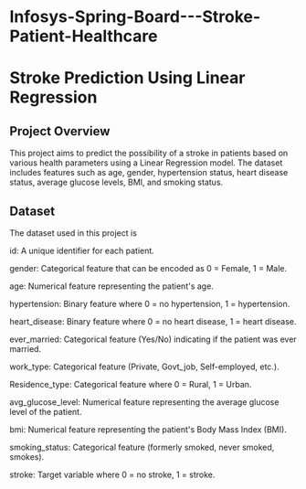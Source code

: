 # Infosys-Spring-Board---Stroke-Patient-Healthcare

# Stroke Prediction Using Linear Regression
## Project Overview
This project aims to predict the possibility of a stroke in patients based on various health parameters using a Linear Regression model. The dataset includes features such as age, gender, hypertension status, heart disease status, average glucose levels, BMI, and smoking status.

## Dataset
The dataset used in this project is

id: A unique identifier for each patient.

gender: Categorical feature that can be encoded as 0 = Female, 1 = Male.

age: Numerical feature representing the patient's age.

hypertension: Binary feature where 0 = no hypertension, 1 = hypertension.

heart_disease: Binary feature where 0 = no heart disease, 1 = heart disease.

ever_married: Categorical feature (Yes/No) indicating if the patient was ever married.

work_type: Categorical feature (Private, Govt_job, Self-employed, etc.).

Residence_type: Categorical feature where 0 = Rural, 1 = Urban.

avg_glucose_level: Numerical feature representing the average glucose level of the patient.

bmi: Numerical feature representing the patient's Body Mass Index (BMI).

smoking_status: Categorical feature (formerly smoked, never smoked, smokes).

stroke: Target variable where 0 = no stroke, 1 = stroke.
